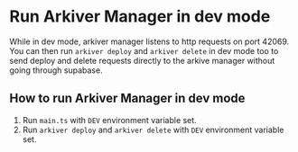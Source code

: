 # Run Arkiver Manager in dev mode

While in dev mode, arkiver manager listens to http requests on port 42069. You
can then run `arkiver deploy` and `arkiver delete` in dev mode too to send
deploy and delete requests directly to the arkive manager without going through
supabase.

## How to run Arkiver Manager in dev mode

1. Run `main.ts` with `DEV` environment variable set.
2. Run `arkiver deploy` and `arkiver delete` with `DEV` environment variable
   set.

